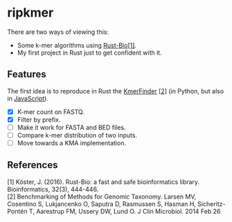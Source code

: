# ripkmer
There are two ways of viewing this:

- Some k-mer algorithms using [Rust-Bio](https://github.com/rust-bio/rust-bio/)[[1]](#amin2019).
- My first project in Rust just to get confident with it.

## Features
The first idea is to reproduce in Rust the [KmerFinder](https://bitbucket.org/genomicepidemiology/kmerfinder/src/master/) [[2]](#amin2019)
(in Python, but also in [JavaScript](https://github.com/yosoyubik/kmerfinderjs-docker)).

* [x] K-mer count on FASTQ.
* [x] Filter by prefix.
* [ ] Make it work for FASTA and BED files.
* [ ] Compare k-mer distribution of two inputs.
* [ ] Move towards a KMA implementation.

## References

[<a name="koster2016">1</a>] Köster, J. (2016). Rust-Bio: a fast and safe bioinformatics library. Bioinformatics, 32(3), 444-446.  
[<a name="kmerfinder2014">2</a>] Benchmarking of Methods for Genomic Taxonomy. Larsen MV, Cosentino S, Lukjancenko O, Saputra D, Rasmussen S, Hasman H, Sicheritz-Pontén T, Aarestrup FM, Ussery DW, Lund O. J Clin Microbiol. 2014 Feb 26